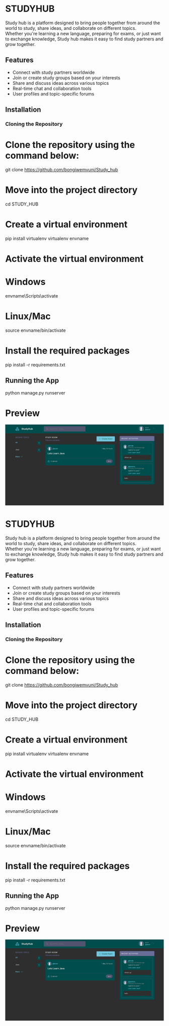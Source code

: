 # STUDYHUB

Study hub is a platform designed to bring people together from around the world to study, share ideas, and collaborate on different topics.  
Whether you're learning a new language, preparing for exams, or just want to exchange knowledge, Study hub makes it easy to find study partners and grow together.

## Features
- Connect with study partners worldwide
- Join or create study groups based on your interests
- Share and discuss ideas across various topics
- Real-time chat and collaboration tools
- User profiles and topic-specific forums

## Installation

### Cloning the Repository

# Clone the repository using the command below:
git clone https://github.com/bongiwemvuni/Study_hub

# Move into the project directory
cd STUDY_HUB

# Create a virtual environment
pip install virtualenv
virtualenv envname

# Activate the virtual environment
# Windows
envname\Scripts\activate
# Linux/Mac
source envname/bin/activate

# Install the required packages
pip install -r requirements.txt

## Running the App
python manage.py runserver


# Preview 
![StudyHub Screenshot](static/images/studyhub_homepage.png)
 




# STUDYHUB

Study hub is a platform designed to bring people together from around the world to study, share ideas, and collaborate on different topics.  
Whether you're learning a new language, preparing for exams, or just want to exchange knowledge, Study hub makes it easy to find study partners and grow together.

## Features
- Connect with study partners worldwide
- Join or create study groups based on your interests
- Share and discuss ideas across various topics
- Real-time chat and collaboration tools
- User profiles and topic-specific forums

## Installation

### Cloning the Repository

# Clone the repository using the command below:
git clone https://github.com/bongiwemvuni/Study_hub

# Move into the project directory
cd STUDY_HUB

# Create a virtual environment
pip install virtualenv
virtualenv envname

# Activate the virtual environment
# Windows
envname\Scripts\activate
# Linux/Mac
source envname/bin/activate

# Install the required packages
pip install -r requirements.txt

## Running the App
python manage.py runserver


# Preview 
![StudyHub Screenshot](static/images/studyhub_homepage.png)
 



